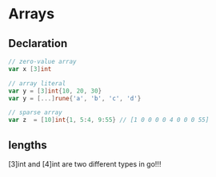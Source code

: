 # Arrays

## Declaration

```go
// zero-value array
var x [3]int

// array literal
var y = [3]int{10, 20, 30}
var y = [...]rune{'a', 'b', 'c', 'd'}

// sparse array 
var z  = [10]int{1, 5:4, 9:55} // [1 0 0 0 0 4 0 0 0 55]
```

## lengths

[3]int and [4]int are two different types in go!!!

